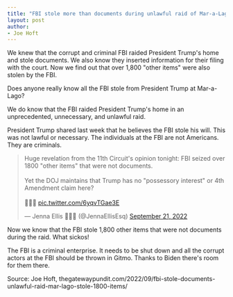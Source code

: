```yaml
---
title: "FBI stole more than documents during unlawful raid of Mar-a-Lago – stole 1,800 other items as well"
layout: post
author:
- Joe Hoft
---
```


We knew that the corrupt and criminal FBI raided President Trump's home and stole documents. We also know they inserted information for their filing with the court. Now we find out that over 1,800 "other items" were also stolen by the FBI.

Does anyone really know all the FBI stole from President Trump at Mar-a-Lago?

We do know that the FBI raided President Trump's home in an unprecedented, unnecessary, and unlawful raid.

President Trump shared last week that he believes the FBI stole his will. This was not lawful or necessary. The individuals at the FBI are not Americans. They are criminals.

<blockquote class="twitter-tweet"><p lang="en" dir="ltr">Huge revelation from the 11th Circuit's opinion tonight: FBI seized over 1800 "other items" that were not documents.<br><br>Yet the DOJ maintains that Trump has no "possessory interest" or 4th Amendment claim here?<br><br>🤡🤡🤡 <a href="https://t.co/6yqvTGae3E">pic.twitter.com/6yqvTGae3E</a></p>&mdash; Jenna Ellis 🐊🇺🇸 (@JennaEllisEsq) <a href="https://twitter.com/JennaEllisEsq/status/1572736583950028802?ref_src=twsrc%5Etfw">September 21, 2022</a></blockquote> <script async src="https://platform.twitter.com/widgets.js" charset="utf-8"></script>

Now we know that the FBI stole 1,800 other items that were not documents during the raid. What sickos!

The FBI is a criminal enterprise. It needs to be shut down and all the corrupt actors at the FBI should be thrown in Gitmo. Thanks to Biden there's room for them there.

Source: Joe Hoft, thegatewaypundit.com/2022/09/fbi-stole-documents-unlawful-raid-mar-lago-stole-1800-items/
